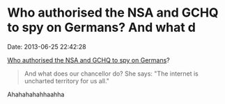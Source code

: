 Who authorised the NSA and GCHQ to spy on Germans? And what d
=============================================================

Date: 2013-06-25 22:42:28

[Who authorised the NSA and GCHQ to spy on
Germans](http://www.guardian.co.uk/commentisfree/2013/jun/25/nsa-gchq-spy-germans)?

> And what does our chancellor do? She says: \"The internet is uncharted
> territory for us all.\"

Ahahahahahhaahha
